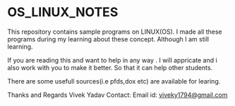 # OS_LINUX_NOTES

This repository contains sample programs on LINUX(OS). I made all these programs during my learning about these concept.
Although I am still learning.

If you are reading this and want to help in any way . I will appricate and i also work with you to make it better. So that 
it can help other students.

There are some usefull sources(i.e pfds,dox etc) are available for learing. 

Thanks and Regards
Vivek Yadav
Contact:
Email id: viveky1794@gmail.com
